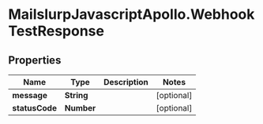# MailslurpJavascriptApollo.WebhookTestResponse

## Properties

Name | Type | Description | Notes
------------ | ------------- | ------------- | -------------
**message** | **String** |  | [optional] 
**statusCode** | **Number** |  | [optional] 



